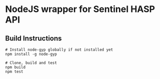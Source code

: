 # NodeJS wrapper for Sentinel HASP API

## Build Instructions

```
# Install node-gyp globally if not installed yet
npm install -g node-gyp

# Clone, build and test
npm build
npm test
```